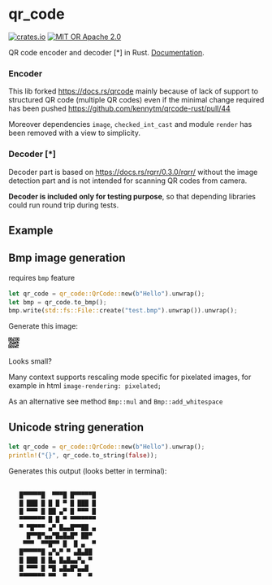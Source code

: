 qr_code
=======

[![crates.io](https://img.shields.io/crates/v/qr_code.svg)](https://crates.io/crates/qr_code)
[![MIT OR Apache 2.0](https://img.shields.io/badge/license-MIT%20%2f%20Apache%202.0-blue.svg)](./LICENSE-APACHE.txt)

QR code encoder and decoder [*] in Rust. [Documentation](https://docs.rs/qr_code).

### Encoder 

This lib forked https://docs.rs/qrcode mainly because of lack of support to structured QR code (multiple QR codes)
even if the minimal change required has been pushed https://github.com/kennytm/qrcode-rust/pull/44

Moreover dependencies `image`, `checked_int_cast` and module `render` has been removed with a view to simplicity.

### Decoder [*]

Decoder part is based on https://docs.rs/rqrr/0.3.0/rqrr/ without the image detection part and is not intended for scanning
QR codes from camera.

**Decoder is included only for testing purpose**, so that depending libraries could run round trip during tests.

Example
-------

## Bmp image  generation

requires `bmp` feature

```rust
let qr_code = qr_code::QrCode::new(b"Hello").unwrap();
let bmp = qr_code.to_bmp();
bmp.write(std::fs::File::create("test.bmp").unwrap()).unwrap();
```

Generate this image:

![test](https://raw.githubusercontent.com/RCasatta/qr_code/master/test_data/test.bmp)

Looks small?

Many context supports rescaling mode specific for pixelated images, for example in html `image-rendering: pixelated;`

As an alternative see method `Bmp::mul` and `Bmp::add_whitespace`

## Unicode string generation

```rust
let qr_code = qr_code::QrCode::new(b"Hello").unwrap();
println!("{}", qr_code.to_string(false));
```

Generates this output (looks better in terminal):

```text

   █▀▀▀▀▀█  ▀▀▀█ █▀▀▀▀▀█
   █ ███ █ █ █ ▀ █ ███ █
   █ ▀▀▀ █ ██ ▄▀ █ ▀▀▀ █
   ▀▀▀▀▀▀▀ █ █ ▀ ▀▀▀▀▀▀▀
   ▀ ▀█▀▀▀ ▄▀ █▄▄█▀▀██ ▄
     █▀▀█▀▄▄▀█▄█▄█▀ ██▀ 
    ▀▀▀  ▀▀█▀▀ █  █ ▄  ▀
   █▀▀▀▀▀█ ▄▀▄▀ ▀ ▄█▄██ 
   █ ███ █ █▄ █▄█▄▄▀▄ ▀ 
   █ ▀▀▀ █ ▀█ ▄█▄█▀▄▄█  
   ▀▀▀▀▀▀▀ ▀▀  ▀   ▀  ▀ 

```

